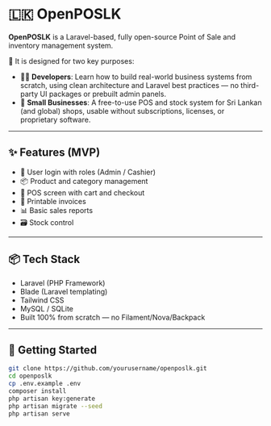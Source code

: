 # 🇱🇰 OpenPOSLK

**OpenPOSLK** is a Laravel-based, fully open-source Point of Sale and inventory management system.

🎯 It is designed for two key purposes:

- 👨‍💻 **Developers**: Learn how to build real-world business systems from scratch, using clean architecture and Laravel best practices — no third-party UI packages or prebuilt admin panels.
- 🏪 **Small Businesses**: A free-to-use POS and stock system for Sri Lankan (and global) shops, usable without subscriptions, licenses, or proprietary software.

---

## ✨ Features (MVP)

- 🔐 User login with roles (Admin / Cashier)
- 📦 Product and category management
- 🛒 POS screen with cart and checkout
- 🧾 Printable invoices
- 📊 Basic sales reports
- 🗃️ Stock control

---

## 📦 Tech Stack

- Laravel (PHP Framework)
- Blade (Laravel templating)
- Tailwind CSS
- MySQL / SQLite
- Built 100% from scratch — no Filament/Nova/Backpack

---

## 🚀 Getting Started

```bash
git clone https://github.com/yourusername/openposlk.git
cd openposlk
cp .env.example .env
composer install
php artisan key:generate
php artisan migrate --seed
php artisan serve
